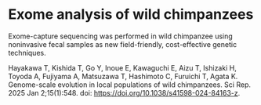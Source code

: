 # Exome analysis of wild chimpanzees

Exome-capture sequencing was performed in wild chimpanzee using noninvasive fecal samples as new field-friendly, cost-effective genetic techniques.

Hayakawa T, Kishida T, Go Y, Inoue E, Kawaguchi E, Aizu T, Ishizaki H, Toyoda A, Fujiyama A, Matsuzawa T, Hashimoto C, Furuichi T, Agata K. Genome-scale evolution in local populations of wild chimpanzees. Sci Rep. 2025 Jan 2;15(1):548. doi: https://doi.org/10.1038/s41598-024-84163-z.
